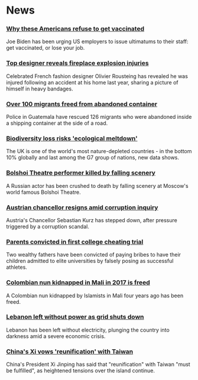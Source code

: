 # News
### [Why these Americans refuse to get vaccinated](https://www.bbc.com/news/world-us-canada-58851205)
Joe Biden has been urging US employers to issue ultimatums to their staff: get vaccinated, or lose your job.
### [Top designer reveals fireplace explosion injuries](https://www.bbc.com/news/world-europe-58859030)
Celebrated French fashion designer Olivier Rousteing has revealed he was injured following an accident at his home last year, sharing a picture of himself in heavy bandages. 
### [Over 100 migrants freed from abandoned container](https://www.bbc.com/news/world-latin-america-58859530)
Police in Guatemala have rescued 126 migrants who were abandoned inside a shipping container at the side of a road. 
### [Biodiversity loss risks 'ecological meltdown'](https://www.bbc.com/news/science-environment-58859105)
The UK is one of the world's most nature-depleted countries - in the bottom 10% globally and last among the G7 group of nations, new data shows. 
### [Bolshoi Theatre performer killed by falling scenery](https://www.bbc.com/news/world-europe-58859522)
A Russian actor has been crushed to death by falling scenery at Moscow's world famous Bolshoi Theatre. 
### [Austrian chancellor resigns amid corruption inquiry](https://www.bbc.com/news/world-europe-58856796)
Austria's Chancellor Sebastian Kurz has stepped down, after pressure triggered by a corruption scandal.
### [Parents convicted in first college cheating trial](https://www.bbc.com/news/world-us-canada-58852006)
Two wealthy fathers have been convicted of paying bribes to have their children admitted to elite universities by falsely posing as successful athletes. 
### [Colombian nun kidnapped in Mali in 2017 is freed](https://www.bbc.com/news/world-africa-58859526)
A Colombian nun kidnapped by Islamists in Mali four years ago has been freed.
### [Lebanon left without power as grid shuts down](https://www.bbc.com/news/world-middle-east-58856914)
Lebanon has been left without electricity, plunging the country into darkness amid a severe economic crisis. 
### [China's Xi vows 'reunification' with Taiwan](https://www.bbc.com/news/world-asia-china-58854081)
China's President Xi Jinping has said that "reunification" with Taiwan "must be fulfilled", as heightened tensions over the island continue. 
